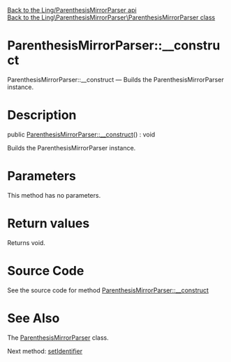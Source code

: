 [Back to the Ling/ParenthesisMirrorParser api](https://github.com/lingtalfi/ParenthesisMirrorParser/blob/master/doc/api/Ling/ParenthesisMirrorParser.md)<br>
[Back to the Ling\ParenthesisMirrorParser\ParenthesisMirrorParser class](https://github.com/lingtalfi/ParenthesisMirrorParser/blob/master/doc/api/Ling/ParenthesisMirrorParser/ParenthesisMirrorParser.md)


ParenthesisMirrorParser::__construct
================



ParenthesisMirrorParser::__construct — Builds the ParenthesisMirrorParser instance.




Description
================


public [ParenthesisMirrorParser::__construct](https://github.com/lingtalfi/ParenthesisMirrorParser/blob/master/doc/api/Ling/ParenthesisMirrorParser/ParenthesisMirrorParser/__construct.md)() : void




Builds the ParenthesisMirrorParser instance.




Parameters
================

This method has no parameters.


Return values
================

Returns void.








Source Code
===========
See the source code for method [ParenthesisMirrorParser::__construct](https://github.com/lingtalfi/ParenthesisMirrorParser/blob/master/ParenthesisMirrorParser.php#L30-L36)


See Also
================

The [ParenthesisMirrorParser](https://github.com/lingtalfi/ParenthesisMirrorParser/blob/master/doc/api/Ling/ParenthesisMirrorParser/ParenthesisMirrorParser.md) class.

Next method: [setIdentifier](https://github.com/lingtalfi/ParenthesisMirrorParser/blob/master/doc/api/Ling/ParenthesisMirrorParser/ParenthesisMirrorParser/setIdentifier.md)<br>

